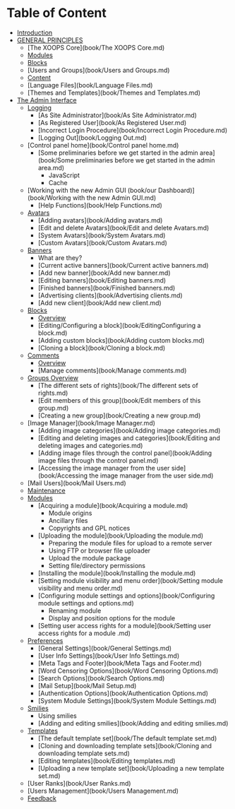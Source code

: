 # Table of Content

* [Introduction](README.md)
* [GENERAL PRINCIPLES](book/GENERALPRINCIPLES.md)
   * [The XOOPS Core](book/The XOOPS Core.md)
   * [Modules](book/Modules.md)
   * [Blocks](book/Blocks.md)
   * [Users and Groups](book/Users and Groups.md)
   * [Content](book/Content.md)
   * [Language Files](book/Language Files.md)
   * [Themes and Templates](book/Themes and Templates.md)
* [The Admin Interface](book/admininterface.md)
   * [Logging](book/Logging.md)
       * [As Site Administrator](book/As Site Administrator.md)
       * [As Registered User](book/As Registered User.md)    
       * [Incorrect Login Procedure](book/Incorrect Login Procedure.md)
       * [Logging Out](book/Logging Out.md)
   * [Control panel home](book/Control panel home.md)
       * [Some preliminaries before we get started in the admin area](book/Some preliminaries before we get started in the admin area.md)
           * JavaScript
           * Cache
   * [Working with the new Admin GUI (book/our Dashboard)](book/Working with the new Admin GUI.md)
       * [Help Functions](book/Help Functions.md)
   * [Avatars](book/Avatars.md)
       * [Adding avatars](book/Adding avatars.md)
       * [Edit and delete Avatars](book/Edit and delete Avatars.md)
       * [System Avatars](book/System Avatars.md)
       * [Custom Avatars](book/Custom Avatars.md)
   * [Banners](book/Banners.md)
       * What are they?
       * [Current active banners](book/Current active banners.md)
       * [Add new banner](book/Add new banner.md)
       * [Editing banners](book/Editing banners.md)
       * [Finished banners](book/Finished banners.md)
       * [Advertising clients](book/Advertising clients.md)
       * [Add new client](book/Add new client.md)
   * [Blocks](book/Blocks2.md)
       * [Overview](book/Blocks2Overview.md)
       * [Editing/Configuring a block](book/EditingConfiguring a block.md)
       * [Adding custom blocks](book/Adding custom blocks.md)
       * [Cloning a block](book/Cloning a block.md)
   * [Comments](book/Comments.md)
       * [Overview](book/CommentsOverview.md)
       * [Manage comments](book/Manage comments.md)
   * [Groups Overview](book/GroupsOverview.md)
       * [The different sets of rights](book/The different sets of rights.md)
       * [Edit members of this group](book/Edit members of this group.md)
       * [Creating a new group](book/Creating a new group.md)
   * [Image Manager](book/Image Manager.md)
       * [Adding image categories](book/Adding image categories.md)
       * [Editing and deleting images and categories](book/Editing and deleting images and categories.md)
       * [Adding image files through the control panel](book/Adding image files through the control panel.md)
       * [Accessing the image manager from the user side](book/Accessing the image manager from the user side.md)
   * [Mail Users](book/Mail Users.md)
   * [Maintenance](book/Maintenance.md)
   * [Modules](book/Modules2.md)
       * [Acquiring a module](book/Acquiring a module.md)
           * Module origins
           * Ancillary files
           * Copyrights and GPL notices
       * [Uploading the module](book/Uploading the module.md)
           * Preparing the module files for upload to a remote server
           * Using FTP or browser file uploader
           * Upload the module package
           * Setting file/directory permissions
       * [Installing the module](book/Installing the module.md)
       * [Setting module visibility and menu order](book/Setting module visibility and menu order.md)
       * [Configuring module settings and options](book/Configuring module settings and options.md)
           * Renaming module
           * Display and position options for the module
       * [Setting user access rights for a module](book/Setting user access rights for a module .md)
   * [Preferences](book/Preferences.md)
       * [General Settings](book/General Settings.md)
       * [User Info Settings](book/User Info Settings.md)
       * [Meta Tags and Footer](book/Meta Tags and Footer.md)
       * [Word Censoring Options](book/Word Censoring Options.md)
       * [Search Options](book/Search Options.md)
       * [Mail Setup](book/Mail Setup.md)
       * [Authentication Options](book/Authentication Options.md)
       * [System Module Settings](book/System Module Settings.md)
   * [Smilies](book/Smilies.md)
       * Using smilies
       * [Adding and editing smilies](book/Adding and editing smilies.md)
   * [Templates](book/Templates.md)
       * [The default template set](book/The default template set.md)
       * [Cloning and downloading template sets](book/Cloning and downloading template sets.md)
       * [Editing templates](book/Editing templates.md)
       * [Uploading a new template set](book/Uploading a new template set.md)
   * [User Ranks](book/User Ranks.md)
   * [Users Management](book/Users Management.md)
   * [Feedback](book/Feedback.md)